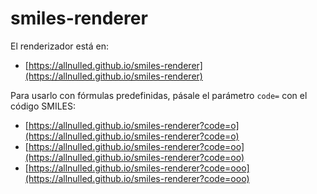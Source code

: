 # smiles-renderer

El renderizador está en:

  - [https://allnulled.github.io/smiles-renderer](https://allnulled.github.io/smiles-renderer)

Para usarlo con fórmulas predefinidas, pásale el parámetro `code=` con el código SMILES:

  - [https://allnulled.github.io/smiles-renderer?code=o](https://allnulled.github.io/smiles-renderer?code=o)
  - [https://allnulled.github.io/smiles-renderer?code=oo](https://allnulled.github.io/smiles-renderer?code=oo)
  - [https://allnulled.github.io/smiles-renderer?code=ooo](https://allnulled.github.io/smiles-renderer?code=ooo)
